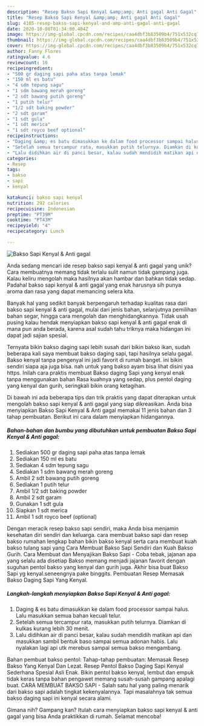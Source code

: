 ```yaml
---
description: "Resep Bakso Sapi Kenyal &amp;amp; Anti gagal Anti Gagal"
title: "Resep Bakso Sapi Kenyal &amp;amp; Anti gagal Anti Gagal"
slug: 4105-resep-bakso-sapi-kenyal-and-amp-anti-gagal-anti-gagal
date: 2020-10-08T01:34:00.404Z
image: https://img-global.cpcdn.com/recipes/caa4dbf3b83509b4/751x532cq70/bakso-sapi-kenyal-anti-gagal-foto-resep-utama.jpg
thumbnail: https://img-global.cpcdn.com/recipes/caa4dbf3b83509b4/751x532cq70/bakso-sapi-kenyal-anti-gagal-foto-resep-utama.jpg
cover: https://img-global.cpcdn.com/recipes/caa4dbf3b83509b4/751x532cq70/bakso-sapi-kenyal-anti-gagal-foto-resep-utama.jpg
author: Fanny Flores
ratingvalue: 4.6
reviewcount: 10
recipeingredient:
- "500 gr daging sapi paha atas tanpa lemak"
- "150 ml es batu"
- "4 sdm tepung sagu"
- "1 sdm bawang merah goreng"
- "2 sdt bawang putih goreng"
- "1 putih telur"
- "1/2 sdt baking powder"
- "2 sdt garam"
- "1 sdt gula"
- "1 sdt merica"
- "1 sdt royco beef optional"
recipeinstructions:
- "Daging &amp; es batu dimasukkan ke dalam food processor sampai halus. Lalu masukkan semua bahan kecuali telur."
- "Setelah semua tercampur rata, masukkan putih telurnya. Diamkan di kulkas kurang lebih 30 menit."
- "Lalu didihkan air di panci besar, kalau sudah mendidih matikan api dan masukkan sambil bentuk baso sampai semua adonan habis. Lalu nyalakan lagi api utk merebus sampai semua bakso mengambang."
categories:
- Resep
tags:
- bakso
- sapi
- kenyal

katakunci: bakso sapi kenyal 
nutrition: 292 calories
recipecuisine: Indonesian
preptime: "PT39M"
cooktime: "PT43M"
recipeyield: "4"
recipecategory: Lunch

---
```



![Bakso Sapi Kenyal &amp; Anti gagal](https://img-global.cpcdn.com/recipes/caa4dbf3b83509b4/751x532cq70/bakso-sapi-kenyal-anti-gagal-foto-resep-utama.jpg)

Anda sedang mencari ide resep bakso sapi kenyal &amp; anti gagal yang unik? Cara membuatnya memang tidak terlalu sulit namun tidak gampang juga. Kalau keliru mengolah maka hasilnya akan hambar dan bahkan tidak sedap. Padahal bakso sapi kenyal &amp; anti gagal yang enak harusnya sih punya aroma dan rasa yang dapat memancing selera kita.

Banyak hal yang sedikit banyak berpengaruh terhadap kualitas rasa dari bakso sapi kenyal &amp; anti gagal, mulai dari jenis bahan, selanjutnya pemilihan bahan segar, hingga cara mengolah dan menghidangkannya. Tidak usah pusing kalau hendak menyiapkan bakso sapi kenyal &amp; anti gagal enak di mana pun anda berada, karena asal sudah tahu triknya maka hidangan ini dapat jadi sajian spesial.

Ternyata bikin bakso daging sapi lebih susah dari bikin bakso ikan, sudah beberapa kali saya membuat bakso daging sapi, tapi hasilnya selalu gagal. Bakso kenyal tanpa pengenyal ini jadi favorit di rumah banget. ini bikin sendiri siapa aja juga bisa. nah untuk yang bakso ayam bisa lihat disini yaa https. Inilah cara praktis membuat Bakso daging Sapi yang kenyal enak tanpa menggunakan bahan Rasa kuahnya yang sedap, plus pentol daging yang kenyal dan gurih, seringkali bikin orang ketagihan.


Di bawah ini ada beberapa tips dan trik praktis yang dapat diterapkan untuk mengolah bakso sapi kenyal &amp; anti gagal yang siap dikreasikan. Anda bisa menyiapkan Bakso Sapi Kenyal &amp; Anti gagal memakai 11 jenis bahan dan 3 tahap pembuatan. Berikut ini cara dalam menyiapkan hidangannya.

<!--inarticleads1-->

##### Bahan-bahan dan bumbu yang dibutuhkan untuk pembuatan Bakso Sapi Kenyal &amp; Anti gagal:

1. Sediakan 500 gr daging sapi paha atas tanpa lemak
1. Sediakan 150 ml es batu
1. Sediakan 4 sdm tepung sagu
1. Sediakan 1 sdm bawang merah goreng
1. Ambil 2 sdt bawang putih goreng
1. Sediakan 1 putih telur
1. Ambil 1/2 sdt baking powder
1. Ambil 2 sdt garam
1. Gunakan 1 sdt gula
1. Siapkan 1 sdt merica
1. Ambil 1 sdt royco beef (optional)


Dengan meracik resep bakso sapi sendiri, maka Anda bisa menjamin kesehatan diri sendiri dan keluarga. cara membuat bakso sapi dan resep bakso rumahan lengkap bahan bikin bakso kenyal serta cara membuat kuah bakso tulang sapi yang Cara Membuat Bakso Sapi Sendiri dan Kuah Bakso Gurih. Cara Membuat dan Menyajikan Bakso Sapi - Coba tebak, jajanan apa yang selalu ada disetiap Bakso memang menjadi jajanan favorit dengan suguhan pentol bakso yang kenyal dan gurih juga. Akhir bisa buat Bakso Sapi yg kenyal.seneengnya pake binggits. Pembuatan Resep Memasak Bakso Daging Sapi Yang Kenyal. 

<!--inarticleads2-->

##### Langkah-langkah menyiapkan Bakso Sapi Kenyal &amp; Anti gagal:

1. Daging &amp; es batu dimasukkan ke dalam food processor sampai halus. Lalu masukkan semua bahan kecuali telur.
1. Setelah semua tercampur rata, masukkan putih telurnya. Diamkan di kulkas kurang lebih 30 menit.
1. Lalu didihkan air di panci besar, kalau sudah mendidih matikan api dan masukkan sambil bentuk baso sampai semua adonan habis. Lalu nyalakan lagi api utk merebus sampai semua bakso mengambang.


Bahan pembuat bakso pentol: Tahap-tahap pembuatan: Memasak Resep Bakso Yang Kenyal Dan Lezat. Resep Pentol Bakso Daging Sapi Kenyal Sederhana Spesial Asli Enak. Bikin pentol bakso kenyal, lembut dan empuk tidak keras tanpa bahan pengawet memang susah-susah gampang apalagi buat. CARA MEMBUAT BAKSO SAPI - Salah satu hal yang paling menarik dari bakso sapi adalah tingkat kekenyalannya. Tapi masalahnya tak semua bakso daging sapi ini kenyal secara alami. 

Gimana nih? Gampang kan? Itulah cara menyiapkan bakso sapi kenyal &amp; anti gagal yang bisa Anda praktikkan di rumah. Selamat mencoba!
